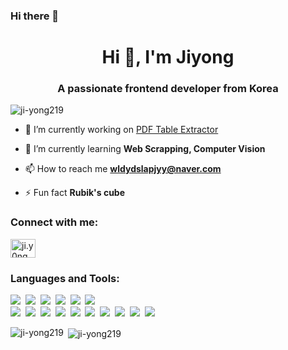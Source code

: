 ### Hi there 👋

<!--
**Ji-yong219/Ji-yong219** is a ✨ _special_ ✨ repository because its `README.md` (this file) appears on your GitHub profile.

Here are some ideas to get you started:

- 🔭 I’m currently working on ...
- 🌱 I’m currently learning ...
- 👯 I’m looking to collaborate on ...
- 🤔 I’m looking for help with ...
- 💬 Ask me about ...
- 📫 How to reach me: ...
- 😄 Pronouns: ...
- ⚡ Fun fact: ...
-->
<h1 align="center">Hi 👋, I'm Jiyong</h1>
<h3 align="center">A passionate frontend developer from Korea</h3>

<p align="left"> <img src="https://komarev.com/ghpvc/?username=ji-yong219&label=Profile%20views&color=0e75b6&style=flat" alt="ji-yong219" /> </p>

- 🔭 I’m currently working on [PDF Table Extractor](https://github.com/Ji-yong219/PDF_table_extract)

- 🌱 I’m currently learning **Web Scrapping, Computer Vision**

- 📫 How to reach me **wldydslapjyy@naver.com**

- ⚡ Fun fact **Rubik's cube**

<h3 align="left">Connect with me:</h3>
<p align="left">
<a href="https://instagram.com/ji.y0ng_" target="blank"><img align="center" src="https://raw.githubusercontent.com/rahuldkjain/github-profile-readme-generator/master/src/images/icons/Social/instagram.svg" alt="ji.y0ng_" height="30" width="40" /></a>
</p>

<h3 align="left">Languages and Tools:</h3>
<p align="left">
    <img src="https://img.shields.io/badge/Python-306998?style=for-the-badge&logo=Python&logoColor=white" /></a>&nbsp
  <img src="https://img.shields.io/badge/Flask-0d7963?style=for-the-badge&logo=Flask&logoColor=black"/></a>&nbsp
  <img src="https://img.shields.io/badge/Django-092e20?style=for-the-badge&logo=Django&logoColor=white"/></a>&nbsp
  <img src="https://img.shields.io/badge/OpenCV-128dff?style=for-the-badge&logo=OpenCV&logoColor=white"/></a>&nbsp
  <img src="https://img.shields.io/badge/TensorFlow-FFA800?style=flat-square&logo=tensorflow&logoColor=black"/></a>&nbsp
  <img src="https://img.shields.io/badge/Selenium-43b02a?style=flat-square&logo=selenium&logoColor=white"/></a><br>
  <img src="https://img.shields.io/badge/ORACLE-f80102?style=flat-square&logo=oracle&logoColor=black"/></a>&nbsp
  <img src="https://img.shields.io/badge/MySQL-00758F?style=flat-square&logo=mysql&logoColor=white"/></a>&nbsp
  <img src="https://img.shields.io/badge/MariaDB-c0765a?style=flat-square&logo=mariadb&logoColor=white"/></a>&nbsp
  <img src="https://img.shields.io/badge/Java-5382a1?style=flat-square&logo=java&logoColor=black"/></a>&nbsp
  <img src="https://img.shields.io/badge/JavaScript-f0db4f?style=flat-square&logo=JavaScript&logoColor=black"/></a>&nbsp
  <img src="https://img.shields.io/badge/C-5c6bc0?style=flat-square&logo=c&logoColor=white"/></a>&nbsp
  <img src="https://img.shields.io/badge/AWS-ff9900?style=flat-square&logo=AmazonAWS&logoColor=black"/></a>&nbsp
  <img src="https://img.shields.io/badge/git-f34f29?style=flat-square&logo=git&logoColor=black"/></a>&nbsp
  <img src="https://img.shields.io/badge/CSS3-1572B6?style=flat-square&logo=css3&logoColor=white"/></a>&nbsp
  <img src="https://img.shields.io/badge/HTML5-e34c26?style=flat-square&logo=html5&logoColor=white"/></a>&nbsp
  
  
</p>

<p><img align="left" src="https://github-readme-stats.vercel.app/api/top-langs?username=ji-yong219&show_icons=true&locale=en&layout=compact" alt="ji-yong219" /></p>

<p>&nbsp;<img align="center" src="https://github-readme-stats.vercel.app/api?username=ji-yong219&show_icons=true&locale=en" alt="ji-yong219" /></p>
